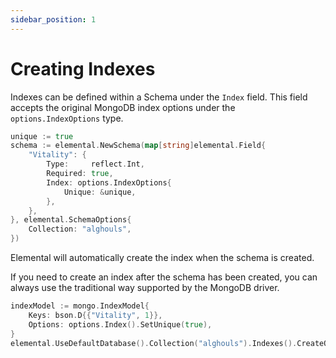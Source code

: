 ```yaml
---
sidebar_position: 1
---
```


# Creating Indexes

Indexes can be defined within a Schema under the `Index` field. This field accepts the original MongoDB index options under the `options.IndexOptions` type.

```go
unique := true
schema := elemental.NewSchema(map[string]elemental.Field{
	"Vitality": {
		Type:     reflect.Int,
		Required: true,
		Index: options.IndexOptions{
			Unique: &unique,
		},
	},
}, elemental.SchemaOptions{
	Collection: "alghouls",
})
```

Elemental will automatically create the index when the schema is created.

If you need to create an index after the schema has been created, you can always use the traditional way supported by the MongoDB driver.

```go
indexModel := mongo.IndexModel{
    Keys: bson.D{{"Vitality", 1}},
    Options: options.Index().SetUnique(true),
}
elemental.UseDefaultDatabase().Collection("alghouls").Indexes().CreateOne(context.Background(), indexModel)
```
